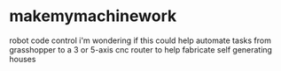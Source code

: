 # makemymachinework
robot code control
i'm wondering if this could help automate tasks from grasshopper to a 3 or 5-axis cnc router to help fabricate self generating houses
